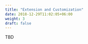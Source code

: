 ```yaml
---
title: "Extension and Customization"
date: 2018-12-29T11:02:05+06:00
weight: 3
draft: false
---
```


TBD


